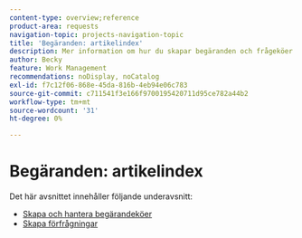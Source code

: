 ```yaml
---
content-type: overview;reference
product-area: requests
navigation-topic: projects-navigation-topic
title: 'Begäranden: artikelindex'
description: Mer information om hur du skapar begäranden och frågeköer finns i följande avsnitt.
author: Becky
feature: Work Management
recommendations: noDisplay, noCatalog
exl-id: f7c12f06-868e-45da-816b-4eb94e06c783
source-git-commit: c711541f3e166f9700195420711d95ce782a44b2
workflow-type: tm+mt
source-wordcount: '31'
ht-degree: 0%

---
```


# Begäranden: artikelindex

<!-- Audited: 5/2025 -->

Det här avsnittet innehåller följande underavsnitt:

* [Skapa och hantera begärandeköer](../../manage-work/requests/create-and-manage-request-queues/create-manage-request-queues.md)
* [Skapa förfrågningar](../../manage-work/requests/create-requests/create-requests.md)
